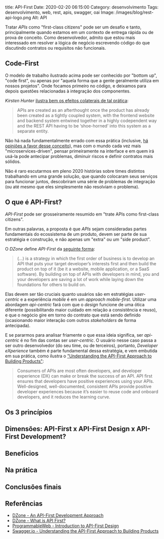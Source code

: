 title: API-First
Date: 2020-02-20 06:15:00
Category: desenvolvimento
Tags: desenvolvimento, web, rest, apis, swagger, oai
Image: /images/blog/rest-api-logo.png
Alt: API

Tratar _APIs_ como "first-class citizens" pode ser um desafio e tanto, principalmente quando estamos em um contexto
de entrega rápida ou de prova de conceito. Como desenvolvedor, admito que estou mais interessado em resolver
a lógica de negócio escrevendo código do que discutindo contratos ou requisitos não funcionais.

<!-- PELICAN_END_SUMMARY -->

## Code-First

O modelo de trabalho ilustrado acima pode ser conhecido por "bottom up", "code first", ou apenas por "aquela forma que a gente
geralmente utiliza em nossos projetos". Onde focamos primeiro no código, e
deixamos para depois questões relacionadas à integração dos componentes.

_Kirsten Hunter_ [ilustra bem os efeitos colaterais de tal prática](https://www.programmableweb.com/news/introduction-to-api-first-design/analysis/2016/10/31 "Introduction to API-First Design"):

> APIs are created as an afterthought once the product has already been created as a tightly coupled system, with the frontend website and backend system entwined together in a highly codependent way and the REST API having to be ‘shoe-horned’ into this system as a separate entity.

Não há nada fundamentalmente errado com essa prática (inclusive, [há opiniões a favor desse conceito](https://www.youtube.com/watch?v=Tb823aqgX_0 "Bottom Up vs Top Down Design in Clojure")), mas com o mundo
cada vez mais "microservices-driven", pensar primeiramente na interface e em quem irá usá-la pode antecipar problemas, diminuir riscos e definir contratos mais sólidos.

Não é raro escutarmos em pleno 2020 histórias sobre times distintos trabalhando em uma grande solução, que quando
colocaram seus serviços para funcionar juntos, descobriram uma série de problemas de integração (ou até mesmo que eles
simplesmente não resolviam o problema).

## O que é API-First?

_API-First_ pode ser grosseiramente resumido em "trate APIs como first-class citizens".

Em outras palavras, a proposta é que _APIs_ sejam consideradas partes fundamentais
do ecossistema de um produto, devem ser parte de sua estratégia e construção,
e não apenas um "extra" ou um "side product".

O _DZone_ define _API-First_ da [seguinte forma](https://dzone.com/articles/an-api-first-development-approach-1 "An API-First Development Approach"):

> (...) is a strategy in which the first order of business is to develop an API that puts your target developer’s interests first and then build the product on top of it (be it a website, mobile application, or a SaaS software). By building on top of APIs with developers in mind, you and your developers are saving a lot of work while laying down the foundations for others to build on.

Elas devem ser tão cruciais quanto usuários são em estratégias _user-centric_ e a experiência
_mobile_ é em um _approach_ _mobile-first_. Utilizar uma abordagem _api-centric_
fará com que o _design_ funcione de uma ótica diferente (possibilitando maior cuidado em relação
a consistência e reuso), e que o negócio gire em torno do contrato que está sendo definido (ocasionando
maior interação com outros _stakeholders_ de forma antecipada).

E se pararmos para analisar friamente o que essa ideia significa, ser _api-centric_ é no fim das contas ser _user-centric_.
O usuário nesse caso passa a ser outro desenvolvedor (do seu time, ou de terceiros), portanto,
_Developer eXperience_ também é parte fundamental dessa estratégia, e vem embutida em sua prática, como ilustra o ["Understanding the API-First Approach to Building Products"](https://swagger.io/resources/articles/adopting-an-api-first-approach/ "Leia mais no Swagger.io"):

> Consumers of APIs are most often developers, and developer experience (DX) can make or break the success of an API. API first ensures that developers have positive experiences using your APIs. Well-designed, well-documented, consistent APIs provide positive developer experiences because it’s easier to reuse code and onboard developers, and it reduces the learning curve.

## Os 3 princípios

## Dimensões: API-First x API-First Design x API-First Development?

## Benefícios

## Na prática

## Conclusões finais

## Referências

- [DZone - An API-First Development Approach](https://dzone.com/articles/an-api-first-development-approach-1)
- [DZone - What is API First?](https://dzone.com/articles/what-api-first)
- [ProgrammableWeb - Introduction to API-First Design](https://www.programmableweb.com/news/introduction-to-api-first-design/analysis/2016/10/31)
- [Swagger.io - Understanding the API-First Approach to Building Products](https://swagger.io/resources/articles/adopting-an-api-first-approach/)
